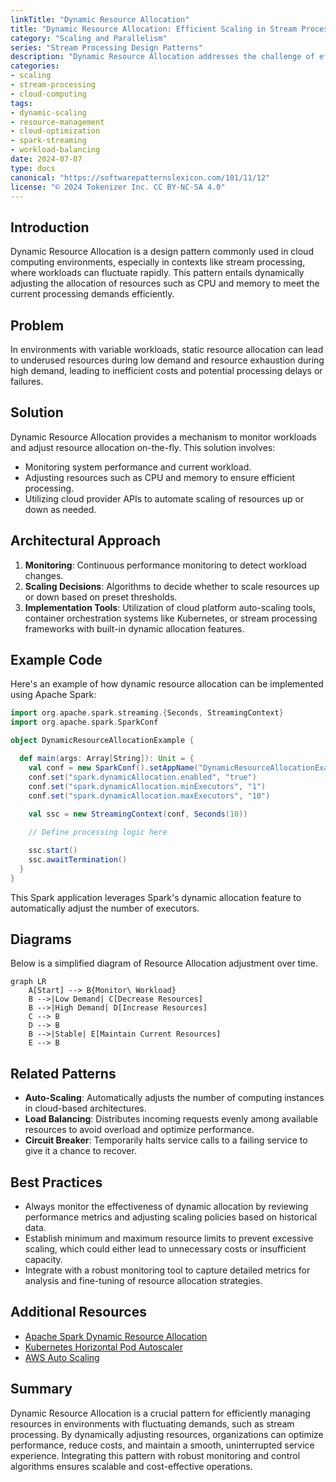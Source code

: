 ```yaml
---
linkTitle: "Dynamic Resource Allocation"
title: "Dynamic Resource Allocation: Efficient Scaling in Stream Processing"
category: "Scaling and Parallelism"
series: "Stream Processing Design Patterns"
description: "Dynamic Resource Allocation addresses the challenge of efficiently utilizing resources by dynamically adjusting the allocation of memory and CPU to various tasks based on real-time workloads, thereby optimizing performance and minimizing costs."
categories:
- scaling
- stream-processing
- cloud-computing
tags:
- dynamic-scaling
- resource-management
- cloud-optimization
- spark-streaming
- workload-balancing
date: 2024-07-07
type: docs
canonical: "https://softwarepatternslexicon.com/101/11/12"
license: "© 2024 Tokenizer Inc. CC BY-NC-SA 4.0"
---
```


## Introduction

Dynamic Resource Allocation is a design pattern commonly used in cloud computing environments, especially in contexts like stream processing, where workloads can fluctuate rapidly. This pattern entails dynamically adjusting the allocation of resources such as CPU and memory to meet the current processing demands efficiently.

## Problem

In environments with variable workloads, static resource allocation can lead to underused resources during low demand and resource exhaustion during high demand, leading to inefficient costs and potential processing delays or failures.

## Solution

Dynamic Resource Allocation provides a mechanism to monitor workloads and adjust resource allocation on-the-fly. This solution involves:

- Monitoring system performance and current workload.
- Adjusting resources such as CPU and memory to ensure efficient processing.
- Utilizing cloud provider APIs to automate scaling of resources up or down as needed.

## Architectural Approach

1. **Monitoring**: Continuous performance monitoring to detect workload changes.
2. **Scaling Decisions**: Algorithms to decide whether to scale resources up or down based on preset thresholds.
3. **Implementation Tools**: Utilization of cloud platform auto-scaling tools, container orchestration systems like Kubernetes, or stream processing frameworks with built-in dynamic allocation features.

## Example Code

Here's an example of how dynamic resource allocation can be implemented using Apache Spark:

```scala
import org.apache.spark.streaming.{Seconds, StreamingContext}
import org.apache.spark.SparkConf

object DynamicResourceAllocationExample {

  def main(args: Array[String]): Unit = {
    val conf = new SparkConf().setAppName("DynamicResourceAllocationExample")
    conf.set("spark.dynamicAllocation.enabled", "true")
    conf.set("spark.dynamicAllocation.minExecutors", "1")
    conf.set("spark.dynamicAllocation.maxExecutors", "10")
    
    val ssc = new StreamingContext(conf, Seconds(10))

    // Define processing logic here

    ssc.start()
    ssc.awaitTermination()
  }
}
```

This Spark application leverages Spark's dynamic allocation feature to automatically adjust the number of executors.

## Diagrams

Below is a simplified diagram of Resource Allocation adjustment over time.

```mermaid
graph LR
    A[Start] --> B{Monitor\ Workload}
    B -->|Low Demand| C[Decrease Resources]
    B -->|High Demand| D[Increase Resources]
    C --> B
    D --> B
    B -->|Stable| E[Maintain Current Resources]
    E --> B
```

## Related Patterns

- **Auto-Scaling**: Automatically adjusts the number of computing instances in cloud-based architectures.
- **Load Balancing**: Distributes incoming requests evenly among available resources to avoid overload and optimize performance.
- **Circuit Breaker**: Temporarily halts service calls to a failing service to give it a chance to recover.

## Best Practices

- Always monitor the effectiveness of dynamic allocation by reviewing performance metrics and adjusting scaling policies based on historical data.
- Establish minimum and maximum resource limits to prevent excessive scaling, which could either lead to unnecessary costs or insufficient capacity.
- Integrate with a robust monitoring tool to capture detailed metrics for analysis and fine-tuning of resource allocation strategies.

## Additional Resources

- [Apache Spark Dynamic Resource Allocation](https://spark.apache.org/docs/latest/job-scheduling.html#dynamic-resource-allocation)
- [Kubernetes Horizontal Pod Autoscaler](https://kubernetes.io/docs/tasks/run-application/horizontal-pod-autoscale/)
- [AWS Auto Scaling](https://aws.amazon.com/autoscaling/)

## Summary

Dynamic Resource Allocation is a crucial pattern for efficiently managing resources in environments with fluctuating demands, such as stream processing. By dynamically adjusting resources, organizations can optimize performance, reduce costs, and maintain a smooth, uninterrupted service experience. Integrating this pattern with robust monitoring and control algorithms ensures scalable and cost-effective operations.
